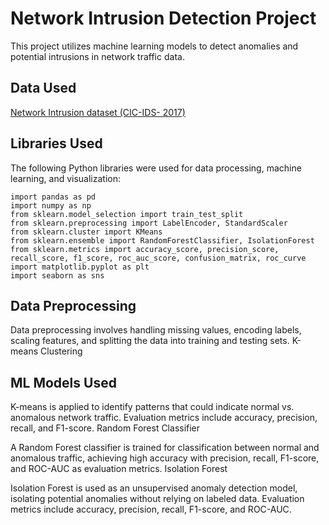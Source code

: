 # Network Intrusion Detection Project

This project utilizes machine learning models to detect anomalies and potential intrusions in network traffic data.

## Data Used

[Network Intrusion dataset (CIC-IDS- 2017)](https://www.kaggle.com/datasets/chethuhn/network-intrusion-dataset) 

## Libraries Used

The following Python libraries were used for data processing, machine learning, and visualization:

```
import pandas as pd
import numpy as np
from sklearn.model_selection import train_test_split
from sklearn.preprocessing import LabelEncoder, StandardScaler
from sklearn.cluster import KMeans
from sklearn.ensemble import RandomForestClassifier, IsolationForest
from sklearn.metrics import accuracy_score, precision_score, recall_score, f1_score, roc_auc_score, confusion_matrix, roc_curve
import matplotlib.pyplot as plt
import seaborn as sns
```

## Data Preprocessing

Data preprocessing involves handling missing values, encoding labels, scaling features, and splitting the data into training and testing sets.
K-means Clustering

## ML Models Used

K-means is applied to identify patterns that could indicate normal vs. anomalous network traffic. Evaluation metrics include accuracy, precision, recall, and F1-score.
Random Forest Classifier

A Random Forest classifier is trained for classification between normal and anomalous traffic, achieving high accuracy with precision, recall, F1-score, and ROC-AUC as evaluation metrics.
Isolation Forest

Isolation Forest is used as an unsupervised anomaly detection model, isolating potential anomalies without relying on labeled data. Evaluation metrics include accuracy, precision, recall, F1-score, and ROC-AUC.
